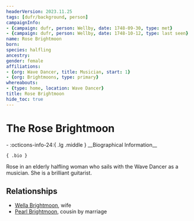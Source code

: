 ```yaml
---
headerVersion: 2023.11.25
tags: [dufr/background, person]
campaignInfo:
- {campaign: dufr, person: Wellby, date: 1748-09-30, type: met}
- {campaign: dufr, person: Wellby, date: 1748-10-12, type: last seen}
name: Rose Brightmoon
born:
species: halfling
ancestry:
gender: female
affiliations:
- {org: Wave Dancer, title: Musician, start: 1}
- {org: Brightmoons, type: primary}
whereabouts:
- {type: home, location: Wave Dancer}
title: Rose Brightmoon
hide_toc: true
---
```

# The Rose Brightmoon
<div class="grid cards ext-narrow-margin ext-one-column" markdown>
- :octicons-info-24:{ .lg .middle } __Biographical Information__

    { .bio }

</div>




Rose in an elderly halfling woman who sails with the Wave Dancer as a musician. She is a brilliant guitarist.
## Relationships
- [Wella Brightmoon](<./wella-brightmoon.md>), wife
- [Pearl Brightmoon](<./pearl-brightmoon.md>), cousin by marriage